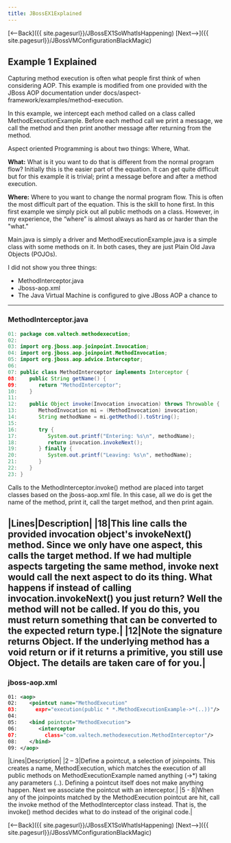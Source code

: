 ```yaml
---
title: JBossEX1Explained
---
```

[<--Back]({{ site.pagesurl}}/JBossEX1SoWhatIsHappening) [Next-->]({{ site.pagesurl}}/JBossVMConfigurationBlackMagic)

## Example 1 Explained
Capturing method execution is often what people first think of when considering AOP. This example is modified from one provided with the JBoss AOP documentation under docs/aspect-framework/examples/method-execution.

In this example, we intercept each method called on a class called MethodExecutionExample. Before each method call we print a message, we call the method and then print another message after returning from the method.

Aspect oriented Programming is about two things: Where, What.

**What:** What is it you want to do that is different from the normal program flow? Initially this is the easier part of the equation. It can get quite difficult but for this example it is trivial; print a message before and after a method execution.

**Where:** Where to you want to change the normal program flow. This is often the most difficult part of the equation. This is the skill to hone first. In this first example we simply pick out all public methods on a class. However, in my experience, the “where” is almost always as hard as or harder than the "what."

Main.java is simply a driver and MethodExecutionExample.java is a simple class with some methods on it. In both cases, they are just Plain Old Java Objects (POJOs).

I did not show you three things:
* MethodInterceptor.java
* Jboss-aop.xml
* The Java Virtual Machine is configured to give JBoss AOP a chance to 

----
### MethodInterceptor.java
```java
01: package com.valtech.methodexecution; 
02: 
03: import org.jboss.aop.joinpoint.Invocation; 
04: import org.jboss.aop.joinpoint.MethodInvocation; 
05: import org.jboss.aop.advice.Interceptor; 
06: 
07: public class MethodInterceptor implements Interceptor { 
08:    public String getName() { 
09:       return "MethodInterceptor"; 
10:    } 
11: 
12:    public Object invoke(Invocation invocation) throws Throwable { 
13:       MethodInvocation mi = (MethodInvocation) invocation; 
14:       String methodName = mi.getMethod().toString(); 
15: 
16:       try { 
17:          System.out.printf("Entering: %s\n", methodName); 
18:          return invocation.invokeNext(); 
19:       } finally { 
20:          System.out.printf("Leaving: %s\n", methodName); 
21:       } 
22:    } 
23: } 
```
Calls to the MethodInterceptor.invoke() method are placed into target classes based on the jboss-aop.xml file. In this case, all we do is get the name of the method, print it, call the target method, and then print again.

|Lines|Description|
|18|This line calls the provided invocation object's invokeNext() method. Since we only have one aspect, this calls the target method. If we had multiple aspects targeting the same method, invoke next would call the next aspect to do its thing. What happens if instead of calling invocation.invokeNext() you just return? Well the method will not be called. If you do this, you must return something that can be converted to the expected return type.|
|12|Note the signature returns Object. If the underlying method has a void return or if it returns a primitive, you still use Object. The details are taken care of for you.|
----
### jboss-aop.xml
```xml
01: <aop> 
02:    <pointcut name="MethodExecution" 
03:      expr="execution(public * *.MethodExecutionExample->*(..))"/> 
04:     
05:    <bind pointcut="MethodExecution"> 
06:       <interceptor 
07:         class="com.valtech.methodexecution.MethodInterceptor"/> 
08:    </bind> 
09: </aop> 
```
|Lines|Description|
|2 – 3|Define a pointcut, a selection of joinpoints. This creates a name, MethodExecution, which matches the execution of all public methods on MethodExecutionExample named anything (->*) taking any parameters (..). Defining a pointcut itself does not make anything happen. Next we associate the pointcut with an interceptor.|
|5 - 8|When any of the joinpoints matched by the MethodExecution pointcut are hit, call the invoke method of the MethodInterceptor class instead. That is, the invoke() method decides what to do instead of the original code.|

[<--Back]({{ site.pagesurl}}/JBossEX1SoWhatIsHappening) [Next-->]({{ site.pagesurl}}/JBossVMConfigurationBlackMagic)